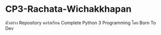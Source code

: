 # CP3-Rachata-Wichakkhapan
ตัวอย่าง Repository คอร์สเรียน Complete Python 3 Programming โดย Born To Dev
